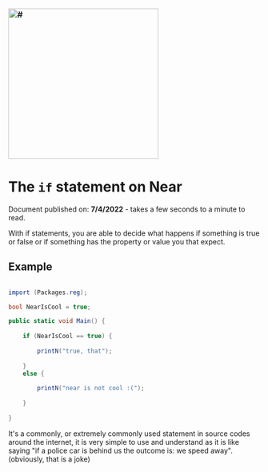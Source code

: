 ### <img src="https://media.discordapp.net/attachments/980517878220615710/992872212786860143/Near.png?width=473&height=473" width="300" height="300" alt="#">
# The `if` statement on Near

Document published on: **7/4/2022** - takes a few seconds to a minute to read.

With if statements, you are able to decide what happens if something is true or false or if something has the property or value you that expect.

## Example

```csharp

import (Packages.reg);

bool NearIsCool = true;

public static void Main() {
    
    if (NearIsCool == true) {
        
        printN("true, that");
        
    }
    else {
    
        printN("near is not cool :(");
    
    }
    
}
```

It's a commonly, or extremely commonly used statement in source codes around the internet, it is very simple to use and understand as it is like saying "if a police car is behind us the outcome is: we speed away". (obviously, that is a joke)
